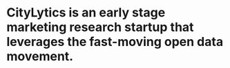 # CityLytics is an early stage marketing research startup that leverages the fast-moving open data movement.


